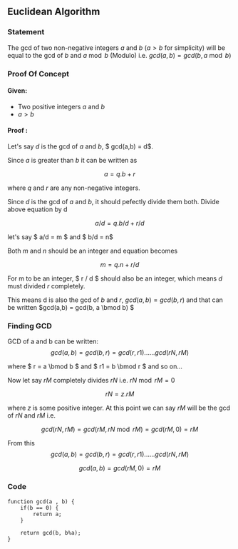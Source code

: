## Euclidean Algorithm

### Statement
The gcd of two non-negative integers $a$ and $b$ ($a > b$ for simplicity) will be equal to the gcd of $b$ and $a \bmod b$ (Modulo) i.e. $gcd(a,b) = gcd(b,a \bmod b)$

### Proof Of Concept

#### Given: 
* Two positive integers $a$ and $b$
* $a > b$ 

#### Proof :
Let's say $d$ is the gcd of $a$ and $b$, $ gcd(a,b) = d$.


Since $a$ is greater than $b$ it can be written as 

$$ a = q.b + r $$ 

where $q$ and $r$ are any non-negative integers. 

Since $d$ is the gcd of $a$ and $b$, it should pefectly divide them both. Divide above equation by d

$$ a/d = q.b/d + r/d $$

let's say $ a/d = m $ and $ b/d = n$ 

Both $m$ and $n$ should be an integer and equation becomes

$$ m = q.n + r/d $$

For m to be an integer, $ r / d $ should also be an integer, which means $d$ must divided $r$ completely.

This means d is also the gcd of $b$ and $r$, $gcd(a,b) = gcd(b, r)$ and that can be written $gcd(a,b) = gcd(b, a \bmod b) $


### Finding GCD
GCD of a and b can be written: 
$$ gcd(a, b) = gcd(b , r) = gcd(r, r1)...... gcd(rN, rM)$$

where $ r = a \bmod b $ and $ r1 = b \bmod r $ and so on...

Now let say $rM$ completely divides $rN$ i.e. $rN \bmod rM = 0$

$$ rN = z.rM $$ 

where $z$ is some positive integer. At this point we can say $rM$ will be the gcd of $rN$ and $rM$ i.e. 

$$gcd(rN, rM) = gcd(rM, rN \bmod rM) = gcd(rM, 0) = rM $$

From this $$ gcd(a, b) = gcd(b , r) = gcd(r, r1)...... gcd(rN, rM)$$

$$gcd(a,b) = gcd(rM, 0) = rM$$

### Code

```
function gcd(a , b) {
    if(b == 0) {
        return a;
    }

    return gcd(b, b%a);
}
```